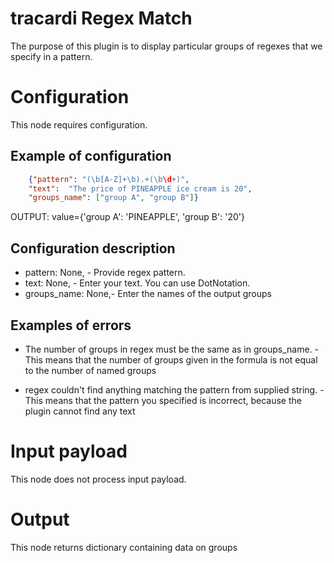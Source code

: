 # tracardi Regex Match

The purpose of this plugin is to display particular groups of regexes that we specify in a pattern.

# Configuration

This node requires configuration.

## Example of configuration

```json
    {"pattern": "(\b[A-Z]+\b).+(\b\d+)",
    "text":  "The price of PINEAPPLE ice cream is 20",
    "groups_name": ["group A", "group B"]}
```
OUTPUT:
value={'group A': 'PINEAPPLE', 'group B': '20'}

## Configuration description

* pattern: None, - Provide regex pattern.
* text: None, - Enter your text. You can use DotNotation.
* groups_name: None,- Enter the names of the output groups

## Examples of errors
- The number of groups in regex must be the same as in groups_name. - This means that the number of groups given in the formula is not equal to the number of named groups


- regex couldn't find anything matching the pattern from supplied string. - This means that the pattern you specified is incorrect, because the plugin cannot find any text

# Input payload

This node does not process input payload.

# Output

This node returns dictionary containing data on groups
